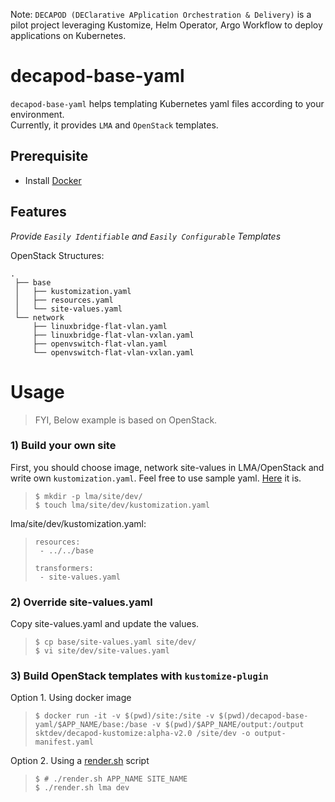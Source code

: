 Note: `DECAPOD (DEClarative APplication Orchestration & Delivery)` is a pilot project leveraging Kustomize, Helm Operator, Argo Workflow to deploy applications on Kubernetes. 

# decapod-base-yaml
`decapod-base-yaml` helps templating Kubernetes yaml files according to your environment.  
Currently, it provides `LMA` and `OpenStack` templates.

Prerequisite
------------
- Install [Docker](https://docs.docker.com/get-docker/)


## Features
_Provide `Easily Identifiable` and `Easily Configurable` Templates_


OpenStack Structures:
```
.
 ├── base
 │   ├── kustomization.yaml
 │   ├── resources.yaml
 │   └── site-values.yaml
 └── network
     ├── linuxbridge-flat-vlan.yaml
     ├── linuxbridge-flat-vlan-vxlan.yaml
     ├── openvswitch-flat-vlan.yaml
     └── openvswitch-flat-vlan-vxlan.yaml
```

Usage
=============
> FYI, Below example is based on OpenStack.
### 1) Build your own site
First, you should choose image, network site-values in LMA/OpenStack and write own `kustomization.yaml`.
Feel free to use sample yaml. [Here](https://github.com/jabbukka/site-yaml/) it is.

> ```
> $ mkdir -p lma/site/dev/
> $ touch lma/site/dev/kustomization.yaml  
> ```

lma/site/dev/kustomization.yaml:
> ```
>resources:
>  - ../../base
>    
>transformers:
>  - site-values.yaml
>```

### 2) Override site-values.yaml
Copy site-values.yaml and update the values.
> ```
> $ cp base/site-values.yaml site/dev/
> $ vi site/dev/site-values.yaml
> ```

### 3) Build OpenStack templates with `kustomize-plugin`
Option 1. Using docker image
> ```
> $ docker run -it -v $(pwd)/site:/site -v $(pwd)/decapod-base-yaml/$APP_NAME/base:/base -v $(pwd)/$APP_NAME/output:/output sktdev/decapod-kustomize:alpha-v2.0 /site/dev -o output-manifest.yaml
> ```

Option 2. Using a [render.sh](https://github.com/openinfradev/decapod-base-yaml/blob/main/render.sh) script
> ```
> $ # ./render.sh APP_NAME SITE_NAME
> $ ./render.sh lma dev
> ```
